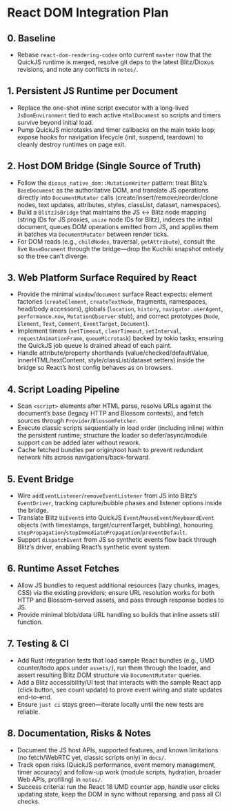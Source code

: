 # React DOM Integration Plan

## 0. Baseline
- Rebase `react-dom-rendering-codex` onto current `master` now that the QuickJS runtime is merged, resolve git deps to the latest Blitz/Dioxus revisions, and note any conflicts in `notes/`.

## 1. Persistent JS Runtime per Document
- Replace the one-shot inline script executor with a long-lived `JsDomEnvironment` tied to each active `HtmlDocument` so scripts and timers survive beyond initial load.
- Pump QuickJS microtasks and timer callbacks on the main tokio loop; expose hooks for navigation lifecycle (init, suspend, teardown) to cleanly destroy runtimes on page exit.

## 2. Host DOM Bridge (Single Source of Truth)
- Follow the `dioxus_native_dom::MutationWriter` pattern: treat Blitz’s `BaseDocument` as the authoritative DOM, and translate JS operations directly into `DocumentMutator` calls (create/insert/remove/reorder/clone nodes, text updates, attributes, styles, classList, dataset, namespaces).
- Build a `BlitzJsBridge` that maintains the JS ↔ Blitz node mapping (string IDs for JS proxies, `usize` node IDs for Blitz), indexes the initial document, queues DOM operations emitted from JS, and applies them in batches via `DocumentMutator` between render ticks.
- For DOM reads (e.g., `childNodes`, traversal, `getAttribute`), consult the live `BaseDocument` through the bridge—drop the Kuchiki snapshot entirely so the tree can’t diverge.

## 3. Web Platform Surface Required by React
- Provide the minimal `window`/`document` surface React expects: element factories (`createElement`, `createTextNode`, fragments, namespaces, head/body accessors), globals (`location`, `history`, `navigator.userAgent`, `performance.now`, `MutationObserver` stub), and correct prototypes (`Node`, `Element`, `Text`, `Comment`, `EventTarget`, `Document`).
- Implement timers (`setTimeout`, `clearTimeout`, `setInterval`, `requestAnimationFrame`, `queueMicrotask`) backed by tokio tasks, ensuring the QuickJS job queue is drained ahead of each paint.
- Handle attribute/property shorthands (value/checked/defaultValue, innerHTML/textContent, style/classList/dataset setters) inside the bridge so React’s host config behaves as on browsers.

## 4. Script Loading Pipeline
- Scan `<script>` elements after HTML parse, resolve URLs against the document’s base (legacy HTTP and Blossom contexts), and fetch sources through `Provider`/`BlossomFetcher`.
- Execute classic scripts sequentially in load order (including inline) within the persistent runtime; structure the loader so defer/async/module support can be added later without rework.
- Cache fetched bundles per origin/root hash to prevent redundant network hits across navigations/back-forward.

## 5. Event Bridge
- Wire `addEventListener`/`removeEventListener` from JS into Blitz’s `EventDriver`, tracking capture/bubble phases and listener options inside the bridge.
- Translate Blitz `UiEvent`s into QuickJS `Event`/`MouseEvent`/`KeyboardEvent` objects (with timestamps, target/currentTarget, bubbling), honouring `stopPropagation`/`stopImmediatePropagation`/`preventDefault`.
- Support `dispatchEvent` from JS so synthetic events flow back through Blitz’s driver, enabling React’s synthetic event system.

## 6. Runtime Asset Fetches
- Allow JS bundles to request additional resources (lazy chunks, images, CSS) via the existing providers; ensure URL resolution works for both HTTP and Blossom-served assets, and pass through response bodies to JS.
- Provide minimal blob/data URL handling so builds that inline assets still function.

## 7. Testing & CI
- Add Rust integration tests that load sample React bundles (e.g., UMD counter/todo apps under `assets/`), run them through the loader, and assert resulting Blitz DOM structure via `DocumentMutator` queries.
- Add a Blitz accessibility/UI test that interacts with the sample React app (click button, see count update) to prove event wiring and state updates end-to-end.
- Ensure `just ci` stays green—iterate locally until the new tests are reliable.

## 8. Documentation, Risks & Notes
- Document the JS host APIs, supported features, and known limitations (no fetch/WebRTC yet, classic scripts only) in `docs/`.
- Track open risks (QuickJS performance, event memory management, timer accuracy) and follow-up work (module scripts, hydration, broader Web APIs, profiling) in `notes/`.
- Success criteria: run the React 18 UMD counter app, handle user clicks updating state, keep the DOM in sync without reparsing, and pass all CI checks.
